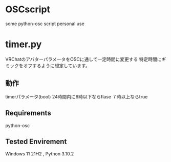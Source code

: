 # OSCscript
some python-osc script personal use

# timer.py 
VRChatのアバターパラメータをOSCに通して一定時間に変更する 特定時間にギミックをオフするように想定しています。
## 動作
timerパラメータ(bool) 24時間内に6時以下ならflase ７時以上ならtrue
## Requirements
python-osc
## Tested Envirement
Windows 11 21H2 , Python 3.10.2
